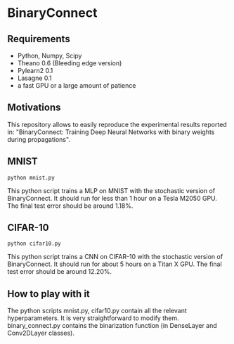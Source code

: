 # BinaryConnect

## Requirements

* Python, Numpy, Scipy
* Theano 0.6 (Bleeding edge version)
* Pylearn2 0.1
* Lasagne 0.1
* a fast GPU or a large amount of patience

## Motivations

This repository allows to easily reproduce the experimental results reported in:
"BinaryConnect: Training Deep Neural Networks with binary weights during propagations".

## MNIST

    python mnist.py
    
This python script trains a MLP on MNIST with the stochastic version of BinaryConnect.
It should run for less than 1 hour on a Tesla M2050 GPU.
The final test error should be around 1.18%.

## CIFAR-10

    python cifar10.py
    
This python script trains a CNN on CIFAR-10 with the stochastic version of BinaryConnect.
It should run for about 5 hours on a Titan X GPU.
The final test error should be around 12.20%.

## How to play with it

The python scripts mnist.py, cifar10.py contain all the relevant hyperparameters.
It is very straightforward to modify them.
binary_connect.py contains the binarization function (in DenseLayer and Conv2DLayer classes).
